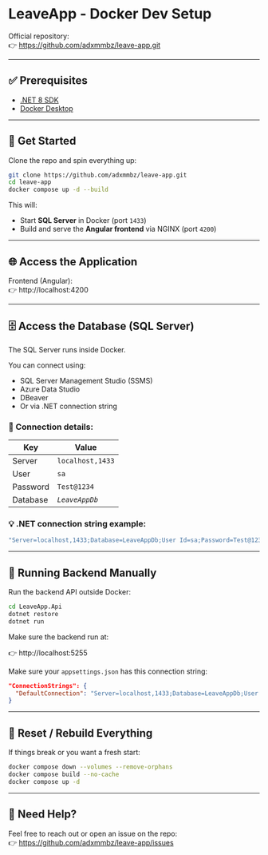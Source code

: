 # LeaveApp - Docker Dev Setup

Official repository:  
👉 https://github.com/adxmmbz/leave-app.git

---

## ✅ Prerequisites

- [.NET 8 SDK](https://dotnet.microsoft.com/en-us/download)
- [Docker Desktop](https://www.docker.com/)

---

## 🚀 Get Started

Clone the repo and spin everything up:

```bash
git clone https://github.com/adxmmbz/leave-app.git
cd leave-app
docker compose up -d --build
```

This will:
- Start **SQL Server** in Docker (port `1433`)
- Build and serve the **Angular frontend** via NGINX (port `4200`)

---

## 🌐 Access the Application

Frontend (Angular):  
👉 http://localhost:4200

---

## 🗄️ Access the Database (SQL Server)

The SQL Server runs inside Docker.

You can connect using:
- SQL Server Management Studio (SSMS)
- Azure Data Studio
- DBeaver
- Or via .NET connection string

### 🔐 Connection details:

| Key       | Value             |
|-----------|-------------------|
| Server    | `localhost,1433`  |
| User      | `sa`              |
| Password  | `Test@1234`       |
| Database  | *`LeaveAppDb`*    |

### 💡 .NET connection string example:

```csharp
"Server=localhost,1433;Database=LeaveAppDb;User Id=sa;Password=Test@1234;TrustServerCertificate=True;"
```

---

## 🧪 Running Backend Manually

Run the backend API outside Docker:

```bash
cd LeaveApp.Api
dotnet restore
dotnet run
```

Make sure the backend run at:

👉 http://localhost:5255

Make sure your `appsettings.json` has this connection string:

```json
"ConnectionStrings": {
  "DefaultConnection": "Server=localhost,1433;Database=LeaveAppDb;User Id=sa;Password=Test@1234;TrustServerCertificate=True;"
}
```

---

## 🧹 Reset / Rebuild Everything

If things break or you want a fresh start:

```bash
docker compose down --volumes --remove-orphans
docker compose build --no-cache
docker compose up -d
```

---

## 💬 Need Help?

Feel free to reach out or open an issue on the repo:  
👉 https://github.com/adxmmbz/leave-app/issues

